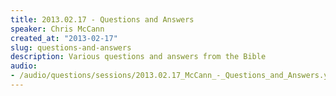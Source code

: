 ```yaml
--- 
title: 2013.02.17 - Questions and Answers
speaker: Chris McCann
created_at: "2013-02-17"
slug: questions-and-answers
description: Various questions and answers from the Bible
audio: 
- /audio/questions/sessions/2013.02.17_McCann_-_Questions_and_Answers.yaml
---
```

